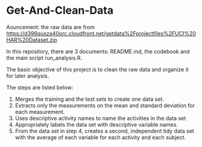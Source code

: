 # Get-And-Clean-Data

Aouncement: the raw data are from https://d396qusza40orc.cloudfront.net/getdata%2Fprojectfiles%2FUCI%20HAR%20Dataset.zip

In this repository, there are 3 documents: README.md, the codebook and the main script run_analysis.R.

The basic objective of this project is to clean the raw data and organize it for later analysis.

The steps are listed below:
1. Merges the training and the test sets to create one data set.
2. Extracts only the measurements on the mean and standard deviation for each measurement.
3. Uses descriptive activity names to name the activities in the data set
4. Appropriately labels the data set with descriptive variable names.
5. From the data set in step 4, creates a second, independent tidy data set with the average of each variable for each activity and each subject.
